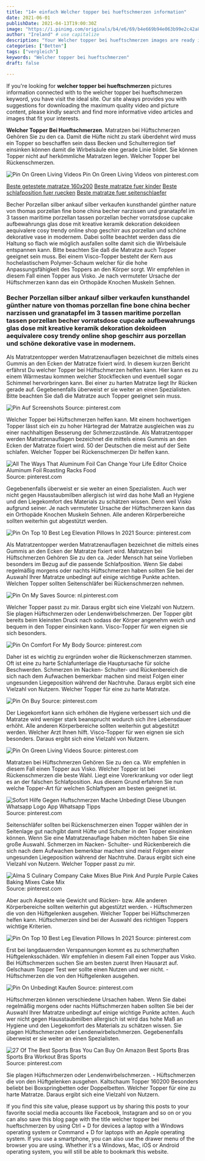 ```yaml
---
title: "14+ einfach Welcher topper bei hueftschmerzen information"
date: 2021-06-01
publishDate: 2021-04-13T19:00:30Z
image: "https://i.pinimg.com/originals/b4/e6/69/b4e669b94e063b99e2c42a8e5dd708ca.jpg"
author: "Ireland" # use capitalize
description: "Your Welcher topper bei hueftschmerzen images are ready in this website. Welcher topper bei hueftschmerzen are a topic that is being searched for and liked by netizens now. You can Get the Welcher topper bei hueftschmerzen files here. Find and Download all free photos and vectors."
categories: ["Betten"]
tags: ["vergleich"]
keywords: "Welcher topper bei hueftschmerzen"
draft: false

---
```


If you're looking for **welcher topper bei hueftschmerzen** pictures information connected with to the welcher topper bei hueftschmerzen keyword, you have visit the ideal  site. Our site always  provides you with  suggestions  for downloading  the maximum  quality video and picture  content, please kindly search and find more informative video articles and images that fit your interests.

**Welcher Topper Bei Hueftschmerzen**. Matratzen bei Hüftschmerzen Gehören Sie zu den ca. Damit die Hüfte nicht zu stark überdehnt wird muss ein Topper so beschaffen sein dass Becken und Schulterregion tief einsinken können damit die Wirbelsäule eine gerade Linie bildet. Sie können Topper nicht auf herkömmliche Matratzen legen. Welcher Topper bei Rückenschmerzen.

![Pin On Green Living Videos](https://i.pinimg.com/originals/69/f7/f8/69f7f854aca290542c5849532bcf6168.jpg "Pin On Green Living Videos")
Pin On Green Living Videos von pinterest.com

[Beste getestete matratze 160x200](/beste-getestete-matratze-160x200/)
[Beste matratze fuer kinder](/beste-matratze-fuer-kinder/)
[Beste schlafposition fuer ruecken](/beste-schlafposition-fuer-ruecken/)
[Beste matratze fuer seitenschlaefer](/beste-matratze-fuer-seitenschlaefer/)

Becher Porzellan silber ankauf silber verkaufen kunsthandel günther nature von thomas porzellan fine bone china becher narzissen und granatapfel im 3 tassen maritime porzellan tassen porzellan becher vorratsdose cupcake aufbewahrungs glas dose mit kreative keramik dekoration dekoideen aequivalere cosy trendy online shop geschirr aus porzellan und schöne dekorative vase in modernem. Dabei sollte beachtet werden dass die Haltung so flach wie möglich ausfallen sollte damit sich die Wirbelsäule entspannen kann. Bitte beachten Sie daß die Matratze auch Topper geeignet sein muss. Bei einem Visco-Topper besteht der Kern aus hochelastischem Polymer-Schaum welcher für die hohe Anpassungsfähigkeit des Toppers an den Körper sorgt. Wir empfehlen in diesem Fall einen Topper aus Visko. Je nach vermuteter Ursache der Hüftschmerzen kann das ein Orthopäde Knochen Muskeln Sehnen.

### Becher Porzellan silber ankauf silber verkaufen kunsthandel günther nature von thomas porzellan fine bone china becher narzissen und granatapfel im 3 tassen maritime porzellan tassen porzellan becher vorratsdose cupcake aufbewahrungs glas dose mit kreative keramik dekoration dekoideen aequivalere cosy trendy online shop geschirr aus porzellan und schöne dekorative vase in modernem.

Als Matratzentopper werden Matratzenauflagen bezeichnet die mittels eines Gummis an den Ecken der Matratze fixiert wird. In diesem kurzen Bericht erfährst Du welcher Topper bei Hüftschmerzen helfen kann. Hier kann es zu einem Wärmestau kommen welcher Stockflecken und eventuell sogar Schimmel hervorbringen kann. Bei einer zu harten Matratze liegt Ihr Rücken gerade auf. Gegebenenfalls überweist er sie weiter an einen Spezialisten. Bitte beachten Sie daß die Matratze auch Topper geeignet sein muss.


![Pin Auf Screenshots](https://i.pinimg.com/originals/8a/80/f7/8a80f7d45b57485638a2e237059c3170.jpg "Pin Auf Screenshots")
Source: pinterest.com

Welcher Topper bei Hüftschmerzen helfen kann. Mit einem hochwertigen Topper lässt sich ein zu hoher Härtegrad der Matratze ausgleichen was zu einer nachhaltigen Besserung der Schmerzzustände. Als Matratzentopper werden Matratzenauflagen bezeichnet die mittels eines Gummis an den Ecken der Matratze fixiert wird. 50 der Deutschen die meist auf der Seite schlafen. Welcher Topper bei Rückenschmerzen Dir helfen kann.

![All The Ways That Aluminum Foil Can Change Your Life Editor Choice Aluminum Foil Roasting Racks Food](https://i.pinimg.com/originals/a2/32/d2/a232d20a4955e6822f17d67aa7d52cf2.png "All The Ways That Aluminum Foil Can Change Your Life Editor Choice Aluminum Foil Roasting Racks Food")
Source: pinterest.com

Gegebenenfalls überweist er sie weiter an einen Spezialisten. Auch wer nicht gegen Hausstaubmilben allergisch ist wird das hohe Maß an Hygiene und den Liegekomfort des Materials zu schätzen wissen. Denn weil Visko aufgrund seiner. Je nach vermuteter Ursache der Hüftschmerzen kann das ein Orthopäde Knochen Muskeln Sehnen. Alle anderen Körperbereiche sollten weiterhin gut abgestützt werden.

![Pin On Top 10 Best Leg Elevation Pillows In 2021](https://i.pinimg.com/originals/39/7c/3c/397c3c26343498c6fecb8945135ae2fd.png "Pin On Top 10 Best Leg Elevation Pillows In 2021")
Source: pinterest.com

Als Matratzentopper werden Matratzenauflagen bezeichnet die mittels eines Gummis an den Ecken der Matratze fixiert wird. Matratzen bei Hüftschmerzen Gehören Sie zu den ca. Jeder Mensch hat seine Vorlieben besonders im Bezug auf die passende Schlafposition. Wenn Sie dabei regelmäßig morgens oder nachts Hüftschmerzen haben sollten Sie bei der Auswahl Ihrer Matratze unbedingt auf einige wichtige Punkte achten. Welchen Topper sollten Seitenschläfer bei Rückenschmerzen nehmen.

![Pin On My Saves](https://i.pinimg.com/originals/0c/16/61/0c16610571d0101013a08e44e3a7c3cb.jpg "Pin On My Saves")
Source: nl.pinterest.com

Welcher Topper passt zu mir. Daraus ergibt sich eine Vielzahl von Nutzern. Sie plagen Hüftschmerzen oder Lendenwirbelschmerzen. Der Topper gibt bereits beim kleinsten Druck nach sodass der Körper angenehm weich und bequem in den Topper einsinken kann. Visco-Topper für wen eignen sie sich besonders.

![Pin On Comfort For My Body](https://i.pinimg.com/originals/b8/06/95/b8069509c69dc42acc9d7a7159aee674.jpg "Pin On Comfort For My Body")
Source: pinterest.com

Daher ist es wichtig zu ergründen woher die Rückenschmerzen stammen. Oft ist eine zu harte Schlafunterlage die Hauptursache für solche Beschwerden. Schmerzen im Nacken- Schulter- und Rückenbereich die sich nach dem Aufwachen bemerkbar machen sind meist Folgen einer ungesunden Liegeposition während der Nachtruhe. Daraus ergibt sich eine Vielzahl von Nutzern. Welcher Topper für eine zu harte Matratze.

![Pin On Buy](https://i.pinimg.com/originals/61/13/11/611311352e7c9fb6f24d276f4f53b815.jpg "Pin On Buy")
Source: pinterest.com

Der Liegekomfort kann sich erhöhen die Hygiene verbessert sich und die Matratze wird weniger stark beansprucht wodurch sich ihre Lebensdauer erhöht. Alle anderen Körperbereiche sollten weiterhin gut abgestützt werden. Welcher Arzt Ihnen hilft. Visco-Topper für wen eignen sie sich besonders. Daraus ergibt sich eine Vielzahl von Nutzern.

![Pin On Green Living Videos](https://i.pinimg.com/originals/69/f7/f8/69f7f854aca290542c5849532bcf6168.jpg "Pin On Green Living Videos")
Source: pinterest.com

Matratzen bei Hüftschmerzen Gehören Sie zu den ca. Wir empfehlen in diesem Fall einen Topper aus Visko. Welcher Topper ist bei Rückenschmerzen die beste Wahl. Liegt eine Vorerkrankung vor oder liegt es an der falschen Schlafposition. Aus diesem Grund erfahren Sie nun welche Topper-Art für welchen Schlaftypen am besten geeignet ist.

![Sofort Hilfe Gegen Huftschmerzen Mache Unbedingt Diese Ubungen Whatsapp Logo App Whatsapp Tipps](https://i.pinimg.com/originals/66/df/cc/66dfcc3339a64498814b139d313dd148.png "Sofort Hilfe Gegen Huftschmerzen Mache Unbedingt Diese Ubungen Whatsapp Logo App Whatsapp Tipps")
Source: pinterest.com

Seitenschläfer sollten bei Rückenschmerzen einen Topper wählen der in Seitenlage gut nachgibt damit Hüfte und Schulter in den Topper einsinken können. Wenn Sie eine Matratzenauflage haben möchten haben Sie eine große Auswahl. Schmerzen im Nacken- Schulter- und Rückenbereich die sich nach dem Aufwachen bemerkbar machen sind meist Folgen einer ungesunden Liegeposition während der Nachtruhe. Daraus ergibt sich eine Vielzahl von Nutzern. Welcher Topper passt zu mir.

![Alma S Culinary Company Cake Mixes Blue Pink And Purple Purple Cakes Baking Mixes Cake Mix](https://i.pinimg.com/originals/95/fa/f4/95faf45d5038781c2919369f6fad914e.png "Alma S Culinary Company Cake Mixes Blue Pink And Purple Purple Cakes Baking Mixes Cake Mix")
Source: pinterest.com

Aber auch Aspekte wie Gewicht und Rücken- bzw. Alle anderen Körperbereiche sollten weiterhin gut abgestützt werden. - Hüftschmerzen die von den Hüftgelenken ausgehen. Welcher Topper bei Hüftschmerzen helfen kann. Hüftschmerzen sind bei der Auswahl des richtigen Toppers wichtige Kriterien.

![Pin On Top 10 Best Leg Elevation Pillows In 2021](https://i.pinimg.com/150x150/a3/f1/18/a3f118a50052d6189cd68360452b41dc.jpg "Pin On Top 10 Best Leg Elevation Pillows In 2021")
Source: pinterest.com

Erst bei langdauernden Verspannungen kommt es zu schmerzhaften Hüftgelenksschäden. Wir empfehlen in diesem Fall einen Topper aus Visko. Bei Hüftschmerzen suchen Sie am besten zuerst Ihren Hausarzt auf. Gelschaum Topper Test wer sollte einen Nutzen und wer nicht. - Hüftschmerzen die von den Hüftgelenken ausgehen.

![Pin On Unbedingt Kaufen](https://i.pinimg.com/originals/6a/cf/9a/6acf9abcda2701581a4c73dac02adbcc.jpg "Pin On Unbedingt Kaufen")
Source: pinterest.com

Hüftschmerzen können verschiedene Ursachen haben. Wenn Sie dabei regelmäßig morgens oder nachts Hüftschmerzen haben sollten Sie bei der Auswahl Ihrer Matratze unbedingt auf einige wichtige Punkte achten. Auch wer nicht gegen Hausstaubmilben allergisch ist wird das hohe Maß an Hygiene und den Liegekomfort des Materials zu schätzen wissen. Sie plagen Hüftschmerzen oder Lendenwirbelschmerzen. Gegebenenfalls überweist er sie weiter an einen Spezialisten.

![27 Of The Best Sports Bras You Can Buy On Amazon Best Sports Bras Sports Bra Workout Bras Sports](https://i.pinimg.com/originals/b4/e6/69/b4e669b94e063b99e2c42a8e5dd708ca.jpg "27 Of The Best Sports Bras You Can Buy On Amazon Best Sports Bras Sports Bra Workout Bras Sports")
Source: pinterest.com

Sie plagen Hüftschmerzen oder Lendenwirbelschmerzen. - Hüftschmerzen die von den Hüftgelenken ausgehen. Kaltschaum Topper 160200 Besonders beliebt bei Boxspringbetten oder Doppelbetten. Welcher Topper für eine zu harte Matratze. Daraus ergibt sich eine Vielzahl von Nutzern.

If you find this site value, please support us by sharing this posts to your favorite social media accounts like Facebook, Instagram and so on or you can also save this blog page with the title welcher topper bei hueftschmerzen by using Ctrl + D for devices a laptop with a Windows operating system or Command + D for laptops with an Apple operating system. If you use a smartphone, you can also use the drawer menu of the browser you are using. Whether it's a Windows, Mac, iOS or Android operating system, you will still be able to bookmark this website.
